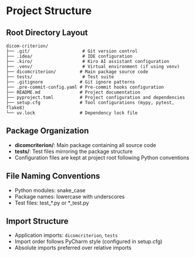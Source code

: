 # Project Structure

## Root Directory Layout
```
dicom-criterion/
├── .git/                    # Git version control
├── .idea/                   # IDE configuration
├── .kiro/                   # Kiro AI assistant configuration
├── .venv/                   # Virtual environment (if using venv)
├── dicomcriterion/         # Main package source code
├── tests/                   # Test suite
├── .gitignore              # Git ignore patterns
├── .pre-commit-config.yaml # Pre-commit hooks configuration
├── README.md               # Project documentation
├── pyproject.toml          # Project configuration and dependencies
├── setup.cfg               # Tool configurations (mypy, pytest, flake8)
└── uv.lock                 # Dependency lock file
```

## Package Organization
- **dicomcriterion/**: Main package containing all source code
- **tests/**: Test files mirroring the package structure
- Configuration files are kept at project root following Python conventions

## File Naming Conventions
- Python modules: snake_case
- Package names: lowercase with underscores
- Test files: test_*.py or *_test.py

## Import Structure
- Application imports: `dicomcriterion`, `tests`
- Import order follows PyCharm style (configured in setup.cfg)
- Absolute imports preferred over relative imports